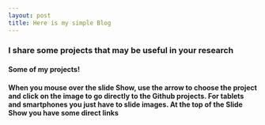 ```yaml
---
layout: post
title: Here is my simple Blog
---
```


### I share some projects that may be useful in your research

#### Some of my projects!

#### When you mouse over the slide Show, use the arrow to choose the project and click on the image to go directly to the Github projects. For tablets and smartphones you just have to slide images. At the top of the Slide Show you have some direct links




